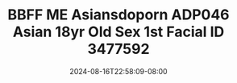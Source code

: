 --- 
title: "BBFF ME  Asiansdoporn  ADP046 Asian 18yr Old Sex  1st Facial ID 3477592"
description: "streaming  video bokep BBFF ME  Asiansdoporn  ADP046 Asian 18yr Old Sex  1st Facial ID 3477592 tiktok full vidio  "
date: 2024-08-16T22:58:09-08:00
file_code: "9znbfbh8giof"
draft: false
cover: "heu3jiscl9gvnh5i.jpg"
tags: ["BBFF", "Asiansdoporn", "Asian", "Old", "Sex", "Facial", "bokep-indo", "bokep-viral", "bokep-ig"]
length: 1913
fld_id: "1483176"
foldername: "Asiansdoporn 1"
categories: ["Asiansdoporn 1"]
views: 0
---